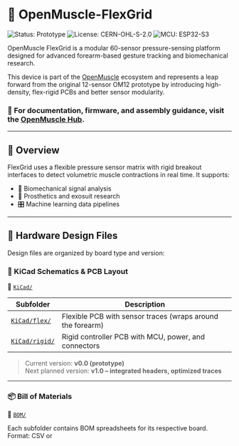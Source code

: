 # 🧠 OpenMuscle-FlexGrid

![Status: Prototype](https://img.shields.io/badge/status-prototype-orange)
![License: CERN-OHL-S-2.0](https://img.shields.io/badge/license-CERN--OHL--S--2.0-blue)
![MCU: ESP32-S3](https://img.shields.io/badge/MCU-ESP32--S3-blue)

OpenMuscle FlexGrid is a modular 60-sensor pressure-sensing platform designed for advanced forearm-based gesture tracking and biomechanical research.

This device is part of the [OpenMuscle](https://github.com/Open-Muscle) ecosystem and represents a leap forward from the original 12-sensor OM12 prototype by introducing high-density, flex-rigid PCBs and better sensor modularity.


### 📌 For documentation, firmware, and assembly guidance, visit the [OpenMuscle Hub](https://github.com/Open-Muscle/OpenMuscle-Hub).


---

## 🧬 Overview

FlexGrid uses a flexible pressure sensor matrix with rigid breakout interfaces to detect volumetric muscle contractions in real time. It supports:

- 🧠 Biomechanical signal analysis
- 🦾 Prosthetics and exosuit research
- 🎛️ Machine learning data pipelines

---

## 📁 Hardware Design Files

Design files are organized by board type and version:

### 🔌 KiCad Schematics & PCB Layout

📂 [`KiCad/`](https://github.com/Open-Muscle/OpenMuscle-FlexGrid/tree/main/KiCad)

| Subfolder | Description |
|-----------|-------------|
| [`KiCad/flex/`](https://github.com/Open-Muscle/OpenMuscle-FlexGrid/tree/main/KiCad/flex) | Flexible PCB with sensor traces (wraps around the forearm) |
| [`KiCad/rigid/`](https://github.com/Open-Muscle/OpenMuscle-FlexGrid/tree/main/KiCad/rigid) | Rigid controller PCB with MCU, power, and connectors |

> Current version: **v0.0 (prototype)**  
> Next planned version: **v1.0 – integrated headers, optimized traces**

---

### 📦 Bill of Materials

📂 [`BOM/`](https://github.com/Open-Muscle/OpenMuscle-FlexGrid/tree/main/BOM)

Each subfolder contains BOM spreadsheets for its respective board.  
Format: CSV or
